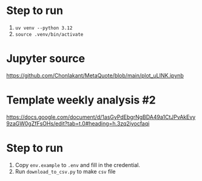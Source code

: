 # Step to run
1. `uv venv --python 3.12`
2. `source .venv/bin/activate`

# Jupyter source
https://github.com/Chonlakant/MetaQuote/blob/main/plot_uLINK.ipynb

# Template weekly analysis #2
https://docs.google.com/document/d/1asGyPdEbgrNgBDA49a1CtJPvAkEvy9zaGW0gZfFsOHs/edit?tab=t.0#heading=h.3zq2iyocfaqi

# Step to run
1. Copy `env.example` to `.env` and fill in the credential.
2. Run `download_to_csv.py` to make `csv` file
